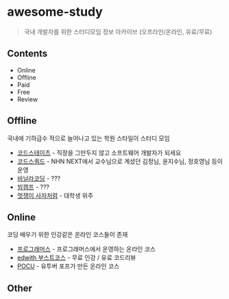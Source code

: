 # awesome-study
> 국내 개발자를 위한 스터디모임 정보 아카이브 (오프라인/온라인, 유료/무료)

## Contents
- Online
- Offline
- Paid
- Free
- Review


## Offline
국내에 기하급수 적으로 늘어나고 있는 학원 스타일이 스터디 모임

- [코드스테이츠](https://www.codestates.com) - 직장을 그만두지 않고 소프트웨어 개발자가 되세요
- [코드스쿼드](https://codesquad.kr/) - NHN NEXT에서 교수님으로 계셨던 김정님, 윤지수님, 정호영님 등이 운영
- [바닐라코딩](https://www.vanillacoding.co/) - ???
- [빔캠프](https://veamcamp.com/) - ???
- [멋쟁이 사자처럼](https://likelion.net/) - 대학생 위주

## Online
코딩 배우기 위한 인강같은 온라인 코스들이 존재

- [프로그래머스](https://programmers.co.kr/learn) - 프로그래머스에서 운영하는 온라인 코스
- [edwith 부스트코스](https://www.edwith.org/boost-course/intro) - 무료 인강 / 유료 코드리뷰
- [POCU](https://pocu.academy/ko) - 유투버 포프가 만든 온라인 코스

## Other
